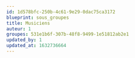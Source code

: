 ```yaml
---
id: 1d578bfc-250b-4c61-9e29-0dac75ca3172
blueprint: sous_groupes
title: Musiciens
auteur: 1
groupes: 531e1b6f-307b-48f8-9499-1e51812ab2e1
updated_by: 1
updated_at: 1632736664
---
```

